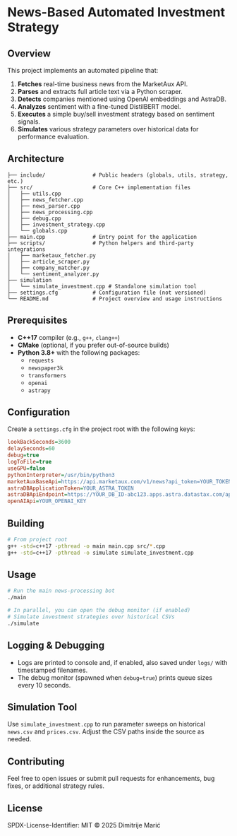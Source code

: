 # News-Based Automated Investment Strategy

## Overview
This project implements an automated pipeline that:
1. **Fetches** real-time business news from the MarketAux API.
2. **Parses** and extracts full article text via a Python scraper.
3. **Detects** companies mentioned using OpenAI embeddings and AstraDB.
4. **Analyzes** sentiment with a fine-tuned DistilBERT model.
5. **Executes** a simple buy/sell investment strategy based on sentiment signals.
6. **Simulates** various strategy parameters over historical data for performance evaluation.

## Architecture
```
├── include/               # Public headers (globals, utils, strategy, etc.)
├── src/                   # Core C++ implementation files
│   ├── utils.cpp
│   ├── news_fetcher.cpp
│   ├── news_parser.cpp
│   ├── news_processing.cpp
│   ├── debug.cpp
│   ├── investment_strategy.cpp
│   └── globals.cpp
├── main.cpp               # Entry point for the application
├── scripts/               # Python helpers and third-party integrations
│   ├── marketaux_fetcher.py
│   ├── article_scraper.py
│   ├── company_matcher.py
│   └── sentiment_analyzer.py
├── simulation
│   └── simulate_investment.cpp # Standalone simulation tool
├── settings.cfg           # Configuration file (not versioned)
└── README.md              # Project overview and usage instructions
```

## Prerequisites
- **C++17** compiler (e.g., `g++`, `clang++`)
- **CMake** (optional, if you prefer out-of-source builds)
- **Python 3.8+** with the following packages:
  - `requests`
  - `newspaper3k`
  - `transformers`
  - `openai`
  - `astrapy`

## Configuration
Create a `settings.cfg` in the project root with the following keys:
```ini
lookBackSeconds=3600
delaySeconds=60
debug=true
logToFile=true
useGPU=false
pythonInterpreter=/usr/bin/python3
marketAuxBaseApi=https://api.marketaux.com/v1/news?api_token=YOUR_TOKEN&language=en
astraDBApplicationToken=YOUR_ASTRA_TOKEN
astraDBApiEndpoint=https://YOUR_DB_ID-abc123.apps.astra.datastax.com/api/rest/v2
openAIApi=YOUR_OPENAI_KEY
```

## Building
```bash
# From project root
g++ -std=c++17 -pthread -o main main.cpp src/*.cpp
g++ -std=c++17 -pthread -o simulate simulate_investment.cpp
```

## Usage
```bash
# Run the main news-processing bot
./main

# In parallel, you can open the debug monitor (if enabled)
# Simulate investment strategies over historical CSVs
./simulate
```

## Logging & Debugging
- Logs are printed to console and, if enabled, also saved under `logs/` with timestamped filenames.
- The debug monitor (spawned when `debug=true`) prints queue sizes every 10 seconds.

## Simulation Tool
Use `simulate_investment.cpp` to run parameter sweeps on historical `news.csv` and `prices.csv`. Adjust the CSV paths inside the source as needed.

## Contributing
Feel free to open issues or submit pull requests for enhancements, bug fixes, or additional strategy rules.

## License
SPDX-License-Identifier: MIT
© 2025 Dimitrije Marić
